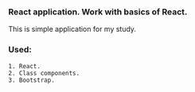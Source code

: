 ### React application. Work with basics of React.
This is simple application for my study. 

### Used:

    1. React.
    2. Class components.
    3. Bootstrap.
